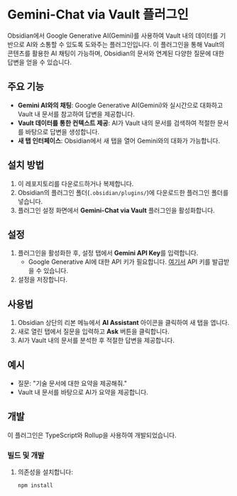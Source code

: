 # Gemini-Chat via Vault 플러그인

Obsidian에서 Google Generative AI(Gemini)를 사용하여 Vault 내의 데이터를 기반으로 AI와 소통할 수 있도록 도와주는 플러그인입니다. 이 플러그인을 통해 Vault의 콘텐츠를 활용한 AI 채팅이 가능하며, Obsidian의 문서와 연계된 다양한 질문에 대한 답변을 얻을 수 있습니다.

## 주요 기능

- **Gemini AI와의 채팅**: Google Generative AI(Gemini)와 실시간으로 대화하고 Vault 내 문서를 참고하여 답변을 제공합니다.
- **Vault 데이터를 통한 컨텍스트 제공**: AI가 Vault 내의 문서를 검색하여 적절한 문서를 바탕으로 답변을 생성합니다.
- **새 탭 인터페이스**: Obsidian에서 새 탭을 열어 Gemini와의 대화가 가능합니다.

## 설치 방법

1. 이 레포지토리를 다운로드하거나 복제합니다.
2. Obsidian의 플러그인 폴더(`.obsidian/plugins/`)에 다운로드한 플러그인 폴더를 넣습니다.
3. 플러그인 설정 화면에서 **Gemini-Chat via Vault** 플러그인을 활성화합니다.

## 설정
1. 플러그인을 활성화한 후, 설정 탭에서 **Gemini API Key**를 입력합니다.
   - Google Generative AI에 대한 API 키가 필요합니다. [여기서](https://console.cloud.google.com/) API 키를 발급받을 수 있습니다.
2. 설정을 저장합니다.

## 사용법

1. Obsidian 상단의 리본 메뉴에서 **AI Assistant** 아이콘을 클릭하여 새 탭을 엽니다.
2. 새로 열린 탭에서 질문을 입력하고 **Ask** 버튼을 클릭합니다.
3. AI가 Vault 내의 문서를 분석한 후 적절한 답변을 제공합니다.

## 예시

- 질문: "기술 문서에 대한 요약을 제공해줘."
- Vault 내 문서를 바탕으로 AI가 요약을 제공합니다.

## 개발

이 플러그인은 TypeScript와 Rollup을 사용하여 개발되었습니다.

### 빌드 및 개발

1. 의존성을 설치합니다:

   ```bash
   npm install
